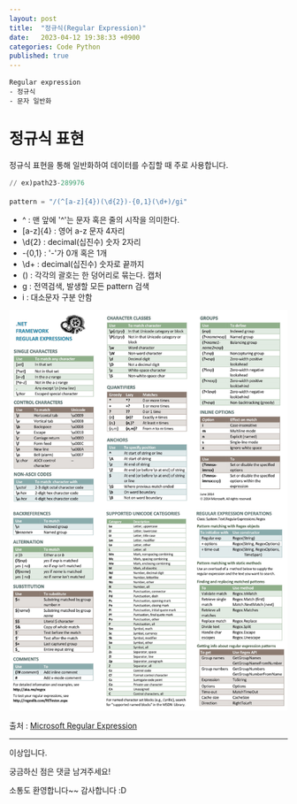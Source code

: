 ```yaml
---
layout: post
title:  "정규식(Regular Expression)"
date:   2023-04-12 19:38:33 +0900
categories: Code Python
published: true
---
```

```
Regular expression
- 정규식
- 문자 일반화
```

# 정규식 표현

정규식 표현을 통해 일반화하여 데이터를 수집할 때 주로 사용합니다.

```python
// ex)path23-289976

pattern = "/(^[a-z]{4})(\d{2})-{0,1}(\d+)/gi"
```

-   ^ : 맨 앞에 '^'는 문자 혹은 줄의 시작을 의미한다.
-   \[a-z\]{4} : 영어 a-z 문자 4자리
-   \\d{2} : decimal(십진수) 숫자 2자리
-   \-{0,1} : '-'가 0개 혹은 1개
-   \\d+ : decimal(십진수) 숫자로 끝까지
-   () : 각각의 괄호는 한 덩어리로 묶는다. 캡처
-   g : 전역검색, 발생할 모든 pattern 검색
-   i : 대소문자 구분 안함


![Regular_expression.png](/assets/img/Code/Python/2023-04-12-Regular_expression/Regular_expression.png)

출처 : [Microsoft Regular Expression](https://download.microsoft.com/download/D/2/4/D240EBF6-A9BA-4E4F-A63F-AEB6DA0B921C/Regular%20expressions%20quick%20reference.pdf)

---

이상입니다.

궁금하신 점은 댓글 남겨주세요!

소통도 환영합니다~~ 감사합니다 :D